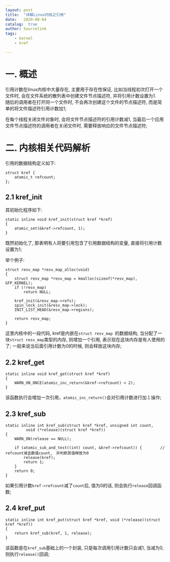 ```yaml
---
layout: post
title:  "详解Linux内核之引用"
date:   2020-08-04
catalog:  true
author: Sourcelink
tags:
    - kernel
    - kref

---
```




# 一. 概述

引用计数在linux内核中大量存在, 主要用于存在性保证, 比如当线程初次打开一个文件时, 会在文件系统的散列表中创建文件节点描述符, 并将引用计数设置为1.   
随后的调用者在打开同一个文件时, 不会再次创建这个文件的节点描述符, 而是简单的将文件描述符引用计数加1;  

在每个线程关闭文件对象时, 会将文件节点描述符的引用计数减1, 当最后一个应用文件节点描述符的调用者在关闭文件时, 需要释放响应的文件节点描述符;  


# 二. 内核相关代码解析

引用的数据结构定义如下:

```
struct kref {
	atomic_t refcount;
};
```


## 2.1 kref_init


其初始化程序如下:  

```
static inline void kref_init(struct kref *kref)
{
	atomic_set(&kref->refcount, 1);
}
```

既然初始化了, 那表明有人将要引用包含了引用数据结构的变量, 直接将引用计数设置为1;

举个例子:  


```
struct resv_map *resv_map_alloc(void)
{
	struct resv_map *resv_map = kmalloc(sizeof(*resv_map), GFP_KERNEL);
	if (!resv_map)
		return NULL;

	kref_init(&resv_map->refs);
	spin_lock_init(&resv_map->lock);
	INIT_LIST_HEAD(&resv_map->regions);

	return resv_map;
}
```

这里内核中的一段代码, kref是内嵌在`struct resv_map `的数据结构, 当分配了一块`struct resv_map`类型的内存, 
则增加一个引用, 表示现在这块内存是有人使用的了; 一般来说当后面引用计数为0的时候, 则会释放这块内存;  


## 2.2 kref_get

```
static inline void kref_get(struct kref *kref)
{
	WARN_ON_ONCE(atomic_inc_return(&kref->refcount) < 2);
}
```

该函数执行会增加一次引用，`atomic_inc_return()`会对引用计数进行加１操作;  


## 2.3 kref_sub


```
static inline int kref_sub(struct kref *kref, unsigned int count,
	     void (*release)(struct kref *kref))
{
	WARN_ON(release == NULL);

	if (atomic_sub_and_test((int) count, &kref->refcount)) {        // refcount减去数值count,　并判断其值释放为0
		release(kref);
		return 1;
	}
	return 0;
}
```


如果引用计数`kref->refcount`减了`count`后, 值为0的话, 则会执行`release`回调函数;  


## 2.4 kref_put

```
static inline int kref_put(struct kref *kref, void (*release)(struct kref *kref))
{
	return kref_sub(kref, 1, release);
}
```

该函数是在`kref_sub`基础上的一个封装, 只是每次调用引用计数只会减1, 当减为0, 则执行`release()`回调;  


